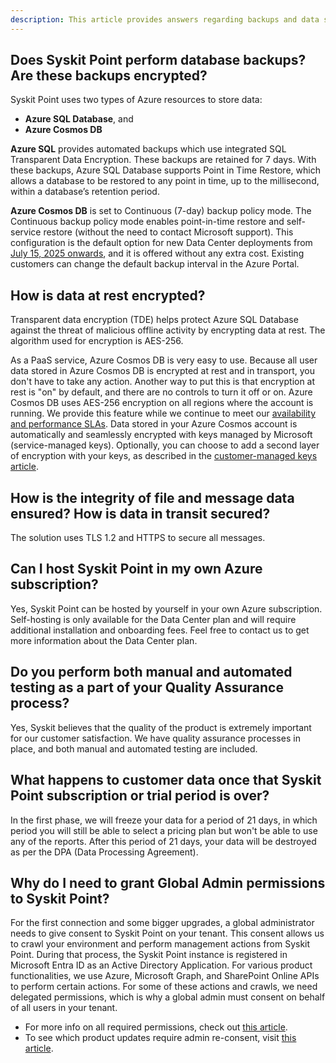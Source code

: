 ```yaml
---
description: This article provides answers regarding backups and data security. 
---
```

  
## Does Syskit Point perform database backups? Are these backups encrypted? 
Syskit Point uses two types of Azure resources to store data:
* **Azure SQL Database**, and
* **Azure Cosmos DB**

**Azure SQL** provides automated backups which use integrated SQL Transparent Data Encryption. These backups are retained for 7 days. With these backups, Azure SQL Database supports Point in Time Restore, which allows a database to be restored to any point in time, up to the millisecond, within a database’s retention period.

**Azure Cosmos DB** is set to Continuous (7-day) backup policy mode. The Continuous backup policy mode enables point-in-time restore and self-service restore (without the need to contact Microsoft support). This configuration is the default option for new Data Center deployments from [July 15, 2025 onwards](../releases/data-center/syskit-point-2025-3/point-2025-3-99-release-note.md#improvements--bug-fixes), and it is offered without any extra cost. Existing customers can change the default backup interval in the Azure Portal.

## How is data at rest encrypted?

Transparent data encryption (TDE) helps protect Azure SQL Database against the threat of malicious offline activity by encrypting data at rest. The algorithm used for encryption is AES-256.

As a PaaS service, Azure Cosmos DB is very easy to use. Because all user data stored in Azure Cosmos DB is encrypted at rest and in transport, you don't have to take any action. Another way to put this is that encryption at rest is "on" by default, and there are no controls to turn it off or on. Azure Cosmos DB uses AES-256 encryption on all regions where the account is running. We provide this feature while we continue to meet our [availability and performance SLAs](https://azure.microsoft.com/en-us/support/legal/sla/cosmos-db/v1_4/). Data stored in your Azure Cosmos account is automatically and seamlessly encrypted with keys managed by Microsoft (service-managed keys). Optionally, you can choose to add a second layer of encryption with your keys, as described in the [customer-managed keys article](https://docs.microsoft.com/en-us/azure/cosmos-db/how-to-setup-cmk).
  
## How is the integrity of file and message data ensured? How is data in transit secured?

The solution uses TLS 1.2 and HTTPS to secure all messages.

## Can I host Syskit Point in my own Azure subscription?

Yes, Syskit Point can be hosted by yourself in your own Azure subscription. Self-hosting is only available for the Data Center plan and will require additional installation and onboarding fees. Feel free to contact us to get more information about the Data Center plan.


## Do you perform both manual and automated testing as a part of your Quality Assurance process?

Yes, Syskit believes that the quality of the product is extremely important for our customer satisfaction. We have quality assurance processes in place, and both manual and automated testing are included.

## What happens to customer data once that Syskit Point subscription or trial period is over?

In the first phase, we will freeze your data for a period of 21 days, in which period you will still be able to select a pricing plan but won't be able to use any of the reports. After this period of 21 days, your data will be destroyed as per the DPA (Data Processing Agreement). 

## Why do I need to grant Global Admin permissions to Syskit Point?

For the first connection and some bigger upgrades, a global administrator needs to give consent to Syskit Point on your tenant. This consent allows us to crawl your environment and perform management actions from Syskit Point. During that process, the Syskit Point instance is registered in Microsoft Entra ID as an Active Directory Application. For various product functionalities, we use Azure, Microsoft Graph, and SharePoint Online APIs to perform certain actions. For some of these actions and crawls, we need delegated permissions, which is why a global admin must consent on behalf of all users in your tenant. 
  * For more info on all required permissions, check out [this article](../requirements/permission-requirements.md).
  * To see which product updates require admin re-consent, visit [this article](../requirements/permission-requirements-change-log.md). 